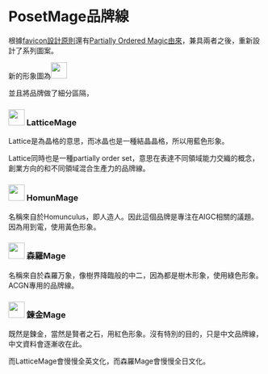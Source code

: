 # PosetMage品牌線

根據[favicon設計原則](./favicon)還有[Partially Ordered Magic由來](./POM)，兼具兩者之後，重新設計了系列圖案。

新的形象圖為<img src="https://posetmage.com/Images/Icon/PosetMage_t.webp" Height="32" /> 

並且將品牌做了細分區隔，

### <img src="https://posetmage.com/Images/Icon/LatticeMage_t.webp" Height="32" /> LatticeMage

Lattice是為晶格的意思，而冰晶也是一種結晶晶格，所以用藍色形象。

Lattice同時也是一種partially order set，意思在表達不同領域能力交織的概念，創業方向的和不同領域混合生產力的品牌線。

### <img src="https://posetmage.com/Images/Icon/HomunMage_t.webp" Height="32" /> HomunMage

名稱來自於Homunculus，即人造人。因此這個品牌是專注在AIGC相關的議題。因為用到電，使用黃色形象。

### <img src="https://posetmage.com/Images/Icon/ShinraMage_t.webp" Height="32" /> 森羅Mage

名稱來自於森羅万象，像樹界降臨般的中二，因為都是樹木形象，使用綠色形象。ACGN專用的品牌線。

### <img src="https://posetmage.com/Images/Icon/AlchemyMage_t.webp" Height="32" /> 鍊金Mage

既然是鍊金，當然是賢者之石，用紅色形象。沒有特別的目的，只是中文品牌線，中文資料會逐漸收在此。

而LatticeMage會慢慢全英文化，而森羅Mage會慢慢全日文化。

